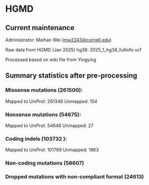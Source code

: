 # HGMD
## Current maintenance

Administrator: Meihan Wei (mw2243@cornell.edu)

Raw data from HGMD (Jan 2025)
hg38: 2025_1_hg38_fullinfo.vcf

Processed based on wiki file from Yingying

## Summary statistics after pre-processing
### Missense mutations (261500): 
Mapped to UniProt: 261346 
Unmapped: 154

### Nonsense mutations (54675): 
Mapped to UniProt: 54648 
Unmapped: 27

### Coding indels (103732 ):
Mapped to UniProt: 101769 
Unmapped: 1963

### Non-coding mutations (58607)

### Dropped mutations with non-compliant format (24613)
